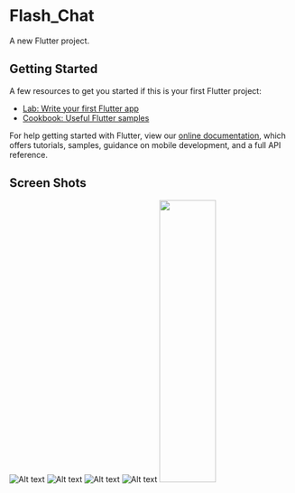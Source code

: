 # Flash_Chat

A new Flutter project.

## Getting Started

A few resources to get you started if this is your first Flutter project:

- [Lab: Write your first Flutter app](https://flutter.dev/docs/get-started/codelab)
- [Cookbook: Useful Flutter samples](https://flutter.dev/docs/cookbook)

For help getting started with Flutter, view our
[online documentation](https://flutter.dev/docs), which offers tutorials,
samples, guidance on mobile development, and a full API reference.
## Screen Shots
![Alt text](/image.png?raw=true "")
![Alt text](/chat_screen.png?raw=true "")
![Alt text](/welcome_screen.png?raw=true "")
![Alt text](/register_screen.png?raw=true "")
 <img src="/register_screen.png" width="100" height="500">
